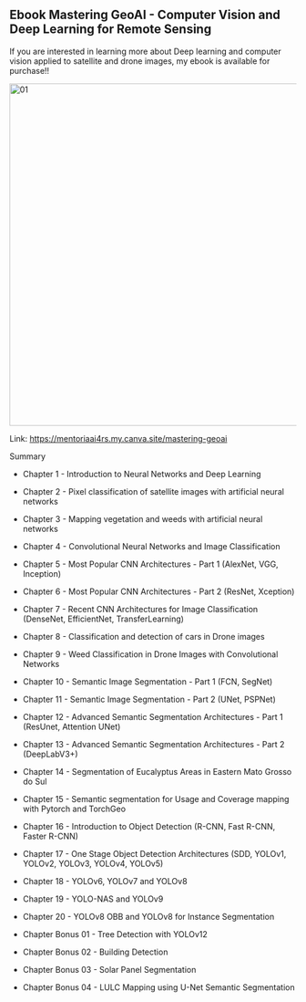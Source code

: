 ## Ebook Mastering GeoAI - Computer Vision and Deep Learning for Remote Sensing


If you are interested in learning more about Deep learning and computer vision applied to satellite and drone images, my ebook is available for purchase!!


<img width="600" height="600" alt="01" src="https://github.com/user-attachments/assets/fedea4c3-cb4f-4bdd-806b-2aefad04e532" />

Link: https://mentoriaai4rs.my.canva.site/mastering-geoai


Summary

- Chapter 1 - Introduction to Neural Networks and Deep Learning
- Chapter 2 - Pixel classification of satellite images with artificial neural networks
- Chapter 3 - Mapping vegetation and weeds with artificial neural networks
- Chapter 4 - Convolutional Neural Networks and Image Classification
- Chapter 5 - Most Popular CNN Architectures - Part 1 (AlexNet, VGG, Inception)
- Chapter 6 - Most Popular CNN Architectures - Part 2 (ResNet, Xception)
- Chapter 7 - Recent CNN Architectures for Image Classification (DenseNet,  EfficientNet, TransferLearning)
- Chapter 8 - Classification and detection of cars in Drone images
- Chapter 9 - Weed Classification in Drone Images with Convolutional Networks
- Chapter 10 - Semantic Image Segmentation - Part 1 (FCN, SegNet)
- Chapter 11 - Semantic Image Segmentation - Part 2 (UNet, PSPNet)
- Chapter 12 - Advanced Semantic Segmentation Architectures - Part 1 (ResUnet, Attention UNet)
- Chapter 13 - Advanced Semantic Segmentation Architectures - Part 2 (DeepLabV3+)
- Chapter 14 - Segmentation of Eucalyptus Areas in Eastern Mato Grosso do Sul
- Chapter 15 - Semantic segmentation for Usage and Coverage mapping with Pytorch and TorchGeo
- Chapter 16 - Introduction to Object Detection (R-CNN, Fast R-CNN, Faster R-CNN)
- Chapter 17 - One Stage Object Detection Architectures (SDD, YOLOv1,  YOLOv2, YOLOv3, YOLOv4, YOLOv5)
- Chapter 18 - YOLOv6, YOLOv7 and YOLOv8
- Chapter 19 - YOLO-NAS and YOLOv9
- Chapter 20 - YOLOv8 OBB and YOLOv8 for Instance Segmentation

- Chapter Bonus 01 - Tree Detection with YOLOv12
- Chapter Bonus 02 - Building Detection
- Chapter Bonus 03 - Solar Panel Segmentation
- Chapter Bonus 04 - LULC Mapping using U-Net Semantic Segmentation
